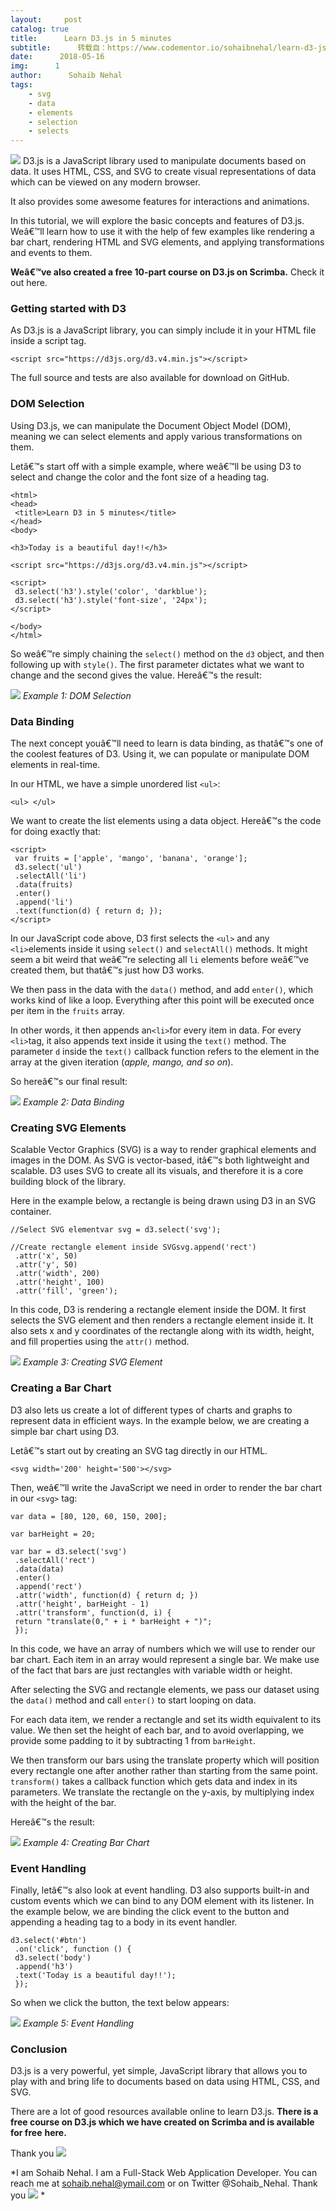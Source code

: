 ```yaml
---
layout:     post
catalog: true
title:      Learn D3.js in 5 minutes
subtitle:      转载自：https://www.codementor.io/sohaibnehal/learn-d3-js-in-5-minutes-jkqyl9765
date:      2018-05-16
img:      1
author:      Sohaib Nehal
tags:
    - svg
    - data
    - elements
    - selection
    - selects
---
```


![](https://process.filestackapi.com/cache=expiry:max/YGGp3bKTOmFO1Dddspg5)
D3.js is a JavaScript library used to manipulate documents based on data. It uses HTML, CSS, and SVG to create visual representations of data which can be viewed on any modern browser.

It also provides some awesome features for interactions and animations.

In this tutorial, we will explore the basic concepts and features of D3.js. Weâ€™ll learn how to use it with the help of few examples like rendering a bar chart, rendering HTML and SVG elements, and applying transformations and events to them.

**Weâ€™ve also created a free 10-part course on D3.js on Scrimba.** Check it out here.

###  Getting started with D3

As D3.js is a JavaScript library, you can simply include it in your HTML file inside a script tag.

```
<script src="https://d3js.org/d3.v4.min.js"></script>

```

The full source and tests are also available for download on GitHub.

###  DOM Selection

Using D3.js, we can manipulate the Document Object Model (DOM), meaning we can select elements and apply various transformations on them.

Letâ€™s start off with a simple example, where weâ€™ll be using D3 to select and change the color and the font size of a heading tag.

```
<html>
<head>
 <title>Learn D3 in 5 minutes</title>
</head>
<body>

<h3>Today is a beautiful day!!</h3>

<script src="https://d3js.org/d3.v4.min.js"></script>

<script>
 d3.select('h3').style('color', 'darkblue');
 d3.select('h3').style('font-size', '24px');
</script>

</body>
</html>

```

So weâ€™re simply chaining the `select()` method on the `d3` object, and then following up with `style()`. The first parameter dictates what we want to change and the second gives the value. Hereâ€™s the result:

![](https://cdn-images-1.medium.com/max/1600/1*DHfDsYddhyFresbaU4-P_Q.png)
*Example 1: DOM Selection*

###  Data Binding

The next concept youâ€™ll need to learn is data binding, as thatâ€™s one of the coolest features of D3. Using it, we can populate or manipulate DOM elements in real-time.

In our HTML, we have a simple unordered list `<ul>`:

```
<ul> </ul>

```

We want to create the list elements using a data object. Hereâ€™s the code for doing exactly that:

```
<script>
 var fruits = ['apple', 'mango', 'banana', 'orange'];
 d3.select('ul')
 .selectAll('li')
 .data(fruits)
 .enter()
 .append('li')
 .text(function(d) { return d; });
</script>

```

In our JavaScript code above, D3 first selects the `<ul>` and any `<li>`elements inside it using `select()` and `selectAll()` methods. It might seem a bit weird that weâ€™re selecting all `li` elements before weâ€™ve created them, but thatâ€™s just how D3 works.

We then pass in the data with the `data()` method, and add `enter()`, which works kind of like a loop. Everything after this point will be executed once per item in the `fruits` array.

In other words, it then appends an`<li>`for every item in data. For every `<li>`tag, it also appends text inside it using the `text()` method. The parameter `d` inside the `text()` callback function refers to the element in the array at the given iteration (*apple, mango, and so on*).

So hereâ€™s our final result:

![](https://cdn-images-1.medium.com/max/1600/1*CnImNDBOg4Ei-kAyacb3Xg.png)
*Example 2: Data Binding*

###  Creating SVG Elements

Scalable Vector Graphics (SVG) is a way to render graphical elements and images in the DOM. As SVG is vector-based, itâ€™s both lightweight and scalable. D3 uses SVG to create all its visuals, and therefore it is a core building block of the library.

Here in the example below, a rectangle is being drawn using D3 in an SVG container.

```
//Select SVG elementvar svg = d3.select('svg');

//Create rectangle element inside SVGsvg.append('rect')
 .attr('x', 50)
 .attr('y', 50)
 .attr('width', 200)
 .attr('height', 100)
 .attr('fill', 'green');

```

In this code, D3 is rendering a rectangle element inside the DOM. It first selects the SVG element and then renders a rectangle element inside it. It also sets x and y coordinates of the rectangle along with its width, height, and fill properties using the `attr()` method.

![](https://cdn-images-1.medium.com/max/1600/1*sk3Jxh93HMTUAPeC-_fTRg.png)
*Example 3: Creating SVG Element*

###  Creating a Bar Chart

D3 also lets us create a lot of different types of charts and graphs to represent data in efficient ways. In the example below, we are creating a simple bar chart using D3.

Letâ€™s start out by creating an SVG tag directly in our HTML.

```
<svg width='200' height='500'></svg>

```

Then, weâ€™ll write the JavaScript we need in order to render the bar chart in our `<svg>` tag:

```
var data = [80, 120, 60, 150, 200];

var barHeight = 20;

var bar = d3.select('svg')
 .selectAll('rect')
 .data(data)
 .enter()
 .append('rect')
 .attr('width', function(d) { return d; })
 .attr('height', barHeight - 1)
 .attr('transform', function(d, i) {
 return "translate(0," + i * barHeight + ")";
 });

```

In this code, we have an array of numbers which we will use to render our bar chart. Each item in an array would represent a single bar. We make use of the fact that bars are just rectangles with variable width or height.

After selecting the SVG and rectangle elements, we pass our dataset using the `data()` method and call `enter()` to start looping on data.

For each data item, we render a rectangle and set its width equivalent to its value. We then set the height of each bar, and to avoid overlapping, we provide some padding to it by subtracting 1 from `barHeight`.

We then transform our bars using the translate property which will position every rectangle one after another rather than starting from the same point. `transform()` takes a callback function which gets data and index in its parameters. We translate the rectangle on the y-axis, by multiplying index with the height of the bar.

Hereâ€™s the result:

![](https://cdn-images-1.medium.com/max/1600/1*PcGb1csr4o5hZZ7d0ZzqMQ.png)
*Example 4: Creating Bar Chart*

###  Event Handling

Finally, letâ€™s also look at event handling. D3 also supports built-in and custom events which we can bind to any DOM element with its listener. In the example below, we are binding the click event to the button and appending a heading tag to a body in its event handler.

```
d3.select('#btn')
 .on('click', function () {
 d3.select('body')
 .append('h3')
 .text('Today is a beautiful day!!');
 });

```

So when we click the button, the text below appears:

![](https://cdn-images-1.medium.com/max/1600/1*DiReX2IfapXHHuSTLThGNg.png)
*Example 5: Event Handling*

###  Conclusion

D3.js is a very powerful, yet simple, JavaScript library that allows you to play with and bring life to documents based on data using HTML, CSS, and SVG.

There are a lot of good resources available online to learn D3.js. **There is a free course on D3.js which we have created on Scrimba and is available for free** **here.**

Thank you ![](https://twemoji.maxcdn.com/2/72x72/1f603.png)


*I am Sohaib Nehal. I am a Full-Stack Web Application Developer. You can reach me at sohaib.nehal@ymail.com or on Twitter @Sohaib_Nehal. Thank you ![](https://twemoji.maxcdn.com/2/72x72/1f603.png)
*
